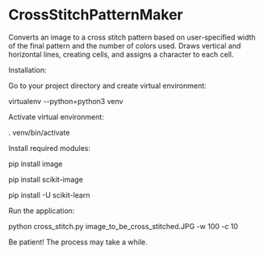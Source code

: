 # CrossStitchPatternMaker
Converts an image to a cross stitch pattern based on user-specified width of the final pattern and the number of colors used.
Draws vertical and horizontal lines, creating cells, and assigns a character to each cell.

Installation:

Go to your project directory and create virtual environment:

virtualenv --python=python3 venv

Activate virtual environment:

. venv/bin/activate

Install required modules:

pip install image

pip install scikit-image

pip install -U scikit-learn


Run the application:

python cross_stitch.py image_to_be_cross_stitched.JPG -w 100 -c 10

Be patient! The process may take a while.
